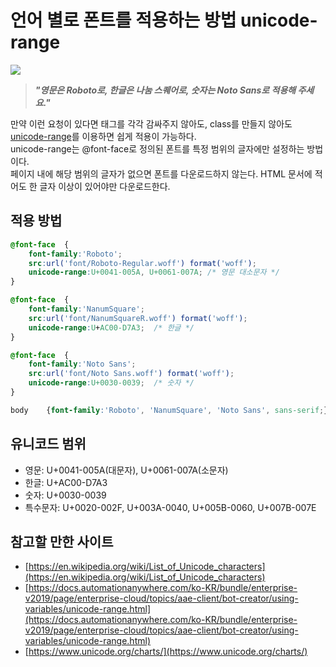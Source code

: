 # **언어 별로 폰트를 적용하는 방법 unicode-range**

![](https://cdn.jsdelivr.net/gh/fe-jw/J-Web/posts/220707/thumb.jpg)

> **_"영문은 Roboto로, 한글은 나눔 스퀘어로, 숫자는 Noto Sans로 적용해 주세요."_**  

만약 이런 요청이 있다면 태그를 각각 감싸주지 않아도, class를 만들지 않아도 [unicode-range](https://developer.mozilla.org/en-US/docs/Web/CSS/@font-face/unicode-range)를 이용하면 쉽게 적용이 가능하다.  
unicode-range는 @font-face로 정의된 폰트를 특정 범위의 글자에만 설정하는 방법이다.  
페이지 내에 해당 범위의 글자가 없으면 폰트를 다운로드하지 않는다. HTML 문서에 적어도 한 글자 이상이 있어야만 다운로드한다.

## **적용 방법**
```css
@font-face	{
	font-family:'Roboto';
	src:url('font/Roboto-Regular.woff') format('woff');
	unicode-range:U+0041-005A, U+0061-007A;	/* 영문 대소문자 */
}

@font-face	{
	font-family:'NanumSquare';
	src:url('font/NanumSquareR.woff') format('woff');
	unicode-range:U+AC00-D7A3;	/* 한글 */
}

@font-face	{
	font-family:'Noto Sans';
	src:url('font/Noto Sans.woff') format('woff');
	unicode-range:U+0030-0039;	/* 숫자 */
}

body	{font-family:'Roboto', 'NanumSquare', 'Noto Sans', sans-serif;}
```

## **유니코드 범위**
* 영문: U+0041-005A(대문자), U+0061-007A(소문자)
* 한글: U+AC00-D7A3
* 숫자: U+0030-0039
* 특수문자: U+0020-002F, U+003A-0040, U+005B-0060, U+007B-007E

## **참고할 만한 사이트**
* [https://en.wikipedia.org/wiki/List_of_Unicode_characters](https://en.wikipedia.org/wiki/List_of_Unicode_characters)
* [https://docs.automationanywhere.com/ko-KR/bundle/enterprise-v2019/page/enterprise-cloud/topics/aae-client/bot-creator/using-variables/unicode-range.html](https://docs.automationanywhere.com/ko-KR/bundle/enterprise-v2019/page/enterprise-cloud/topics/aae-client/bot-creator/using-variables/unicode-range.html)
* [https://www.unicode.org/charts/](https://www.unicode.org/charts/)
